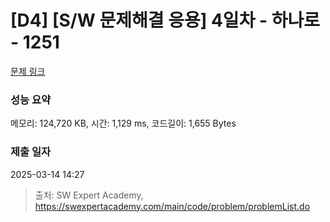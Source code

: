 # [D4] [S/W 문제해결 응용] 4일차 - 하나로 - 1251 

[문제 링크](https://swexpertacademy.com/main/code/problem/problemDetail.do?contestProbId=AV15StKqAQkCFAYD) 

### 성능 요약

메모리: 124,720 KB, 시간: 1,129 ms, 코드길이: 1,655 Bytes

### 제출 일자

2025-03-14 14:27



> 출처: SW Expert Academy, https://swexpertacademy.com/main/code/problem/problemList.do